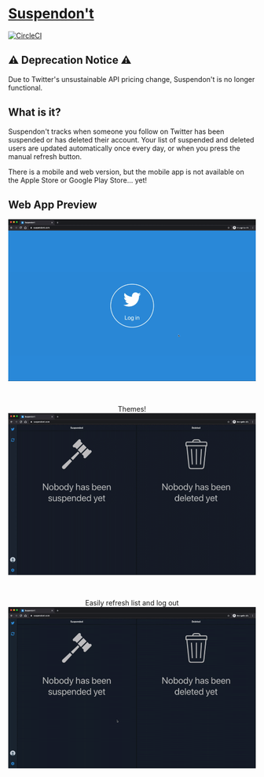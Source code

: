 # [Suspendon't]

[Suspendon't]: https://suspendont.com

[![CircleCI](https://circleci.com/gh/cameronkinsella/suspendont.svg?style=svg)](https://circleci.com/gh/cameronkinsella/suspendont)

## ⚠️ Deprecation Notice ⚠️

Due to Twitter's unsustainable API pricing change, Suspendon't is no longer functional.

## What is it?

Suspendon't tracks when someone you follow on Twitter has been suspended or has deleted their account. 
Your list of suspended and deleted users are updated automatically once every day, or when you press the manual refresh button.

There is a mobile and web version, but the mobile app is not available on the Apple Store or Google Play Store... yet!

## Web App Preview

<p align="center">
    <img src="https://github.com/cameronkinsella/suspendont/blob/master/images/preview-login.gif" alt="login preview"/>
</p> <br/>


<p align="center">
    Themes!
    <img src="https://github.com/cameronkinsella/suspendont/blob/master/images/preview-themes.gif" alt="themes preview"/>
</p> <br/>


<p align="center">
    Easily refresh list and log out
    <img src="https://github.com/cameronkinsella/suspendont/blob/master/images/preview-refresh-logout.gif" alt="refresh and logout preview"/>
</p> <br/>
